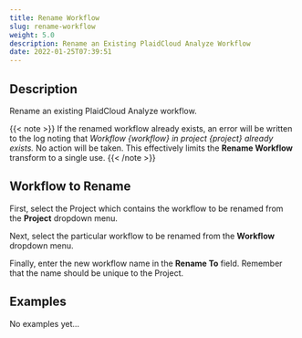 ```yaml
---
title: Rename Workflow
slug: rename-workflow
weight: 5.0
description: Rename an Existing PlaidCloud Analyze Workflow
date: 2022-01-25T07:39:51
---
```



## Description


Rename an existing PlaidCloud Analyze workflow.

{{< note >}}
If the renamed workflow already exists, an error will be written to the log noting that *Workflow {workflow} in project {project} already exists.* No action will be taken. This effectively limits the **Rename Workflow** transform to a single use.
{{< /note >}}


## Workflow to Rename


First, select the Project which contains the workflow to be renamed from the **Project** dropdown menu.



Next, select the particular workflow to be renamed from the **Workflow** dropdown menu.



Finally, enter the new workflow name in the **Rename To** field. Remember that the name should be unique to the Project.








## Examples

No examples yet...
